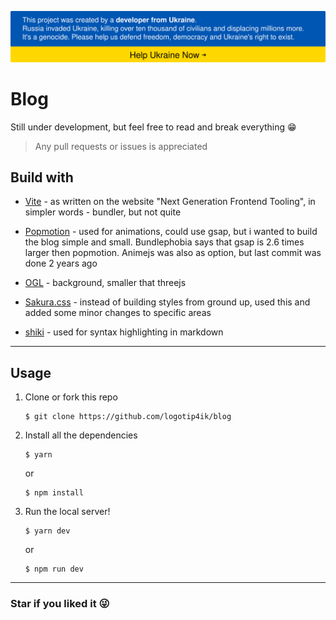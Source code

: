 [![SWUbanner](https://raw.githubusercontent.com/vshymanskyy/StandWithUkraine/main/banner-direct-single.svg)](https://stand-with-ukraine.pp.ua/)

# Blog

Still under development, but feel free to read and break everything 😁

> Any pull requests or issues is appreciated

## Build with

- [Vite](https://vitejs.dev) - as written on the website "Next Generation Frontend Tooling", in simpler words - bundler, but not quite

- [Popmotion](https://popmotion.io) - used for animations, could use gsap, but i wanted to build the blog simple and small. Bundlephobia says that gsap is 2.6 times larger then popmotion. Animejs was also as option, but last commit was done 2 years ago

- [OGL](https://github.com/oframe/ogl) - background, smaller that threejs

- [Sakura.css](https://github.com/oxalorg/sakura) - instead of building styles from ground up, used this and added some minor changes to specific areas

- [shiki](https://shiki.matsu.io) - used for syntax highlighting in markdown

---

## Usage

1. Clone or fork this repo

   ```shell
   $ git clone https://github.com/logotip4ik/blog
   ```

2. Install all the dependencies

   ```shell
   $ yarn
   ```

   or

   ```
   $ npm install
   ```

3. Run the local server!
   ```shell
   $ yarn dev
   ```
   or
   ```shell
   $ npm run dev
   ```

---

### Star if you liked it 😜
